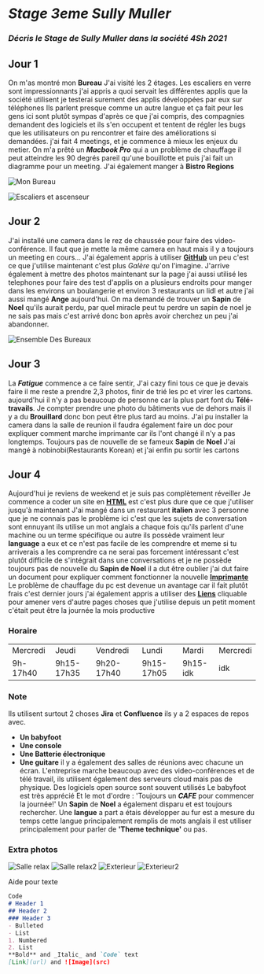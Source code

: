 # _**Stage 3eme Sully Muller**_

### _Décris le Stage de Sully Muller dans la société 4Sh 2021_

## **Jour 1**
On m'as montré mon **Bureau**
J'ai visité les 2 étages.
Les escaliers en verre sont impressionnants
j'ai appris a quoi servait les différentes applis que la société utilisent
je testerai surement des applis développées par eux sur téléphones
Ils parlent presque comme un autre langue et ça fait peur
les gens ici sont plutôt sympas
d'après ce que j'ai compris, des compagnies demandent des logiciels
et ils s'en occupent et tentent de régler les bugs que
les utilisateurs on pu rencontrer
et faire des améliorations si demandées.
j'ai fait 4 meetings, et je commence à mieux les enjeux du metier.
On m'a prêté un _**Macbook Pro**_ qui a un problème de chauffage il peut atteindre les 90 degrés pareil qu'une bouillotte et puis j'ai fait un diagramme pour un meeting.
J'ai également manger à **Bistro Regions**

![Mon Bureau](https://github.com/SullyFlex/Stage3eme/blob/gh-pages/Images/IMG_0303.jpg?raw=true)

![Escaliers et ascenseur](https://github.com/SullyFlex/Stage3eme/blob/gh-pages/Images/Escaliers.jpg?raw=true)

## **Jour 2**
J'ai installé une camera dans le rez de chaussée
pour faire des video-conférence.
Il faut que je mette la même camera en haut mais
il y a toujours un meeting en cours...
J'ai également appris à utiliser [**GitHub**](https://github.com/SullyFlex/Stage3eme/tree/gh-pages) un peu
c'est ce que j'utilise maintenant
c'est plus _Galère_ qu'on l'imagine.
J'arrive également à mettre des photos maintenant sur la page
j'ai aussi utilisé les telephones
pour faire des test d'applis
on a plusieurs endroits pour manger dans les environs
un boulangerie et environ 3 restaurants un lidl et autre
j'ai aussi mangé **Ange** aujourd'hui.
On ma demandé de trouver un **Sapin** de **Noel**
qu'ils aurait perdu, par quel miracle peut tu
perdre un sapin de noel je ne sais pas mais c'est
arrivé donc bon
après avoir cherchez un peu j'ai abandonner.

![Ensemble Des Bureaux](https://raw.githubusercontent.com/SullyFlex/Stage3eme/gh-pages/Images/IMG_0304.jpg)

## **Jour 3**
La _**Fatigue**_ commence a ce faire sentir,
J'ai cazy fini tous ce que je devais faire
il me reste a prendre 2,3 photos,
finir de trié les pc et virer les cartons.
aujourd'hui il n'y a pas beaucoup de personne
car la plus part font du **Télé-travails**.
Je compter prendre
une photo du bâtiments vue de dehors mais
il y a du **Brouillard** donc bon peut être plus tard
au moins.
J'ai pu installer la camera dans la salle de reunion
il faudra également faire un doc pour expliquer
comment marche imprimante
car ils l'ont changé il n'y a pas longtemps.
Toujours pas de nouvelle de se fameux **Sapin** de **Noel**
J'ai mangé à nobinobi(Restaurants Korean)
et j'ai enfin pu sortir les cartons

## **Jour 4**
Aujourd'hui je reviens de weekend et je suis pas complètement réveiller
Je commence a coder un site en <a href="https://sullyflex.github.io/Stage3eme/html/index"><u><strong>HTML</strong></u></a> est c'est plus dure que ce que j'utiliser jusqu'à maintenant
J'ai mangé dans un restaurant **italien** avec 3 personne que je ne connais pas
le problème ici c'est que les sujets de conversation sont ennuyant
ils utilise un mot anglais a chaque fois  qu'ils parlent d'une machine ou un terme spécifique ou autre ils possède vraiment leur **language** a eux
et ce n'est pas facile de les comprendre et meme si tu arriverais a les comprendre ca ne serai pas forcement intéressant c'est plutôt difficile de s'intégrait dans une conversations
et je ne possède toujours pas de nouvelle du **Sapin de Noel**
il a dut être oublier
j'ai dut faire un document pour expliquer comment fonctionner la nouvelle <a href="https://sullyflex.github.io/Stage3eme/html/page3"><u><strong>Imprimante</strong></u></a>
Le problème de chauffage du pc est devenue un avantage car il fait plutôt frais c'est dernier jours
j'ai également appris a utiliser des <a href='https://sullyflex.github.io/Stage3eme/html/page4'><u><strong>Liens</strong></u></a> cliquable pour amener vers d'autre pages
choses que j'utilise depuis un petit moment
c'était peut être la journée la mois productive


### **Horaire**

<table>
  <tr>
     <td>Mercredi</td>
     <td>Jeudi</td>
     <td>Vendredi </td>
     <td>Lundi</td>
     <td>Mardi </td>
     <td>Mercredi</td>
  </tr>
  <tr>
     <td>9h-17h40</td>
       <td>9h15-17h35</td>
       <td>9h20-17h40</td>
       <td>9h15-17h05</td>
       <td>9h15-idk</td>
       <td>idk</td>
   </tr>
</table>






### Note
Ils utilisent surtout 2 choses **Jira** et **Confluence**
ils y a 2 espaces de repos avec.
- **Un babyfoot**
- **Une console**
- **Une Batterie électronique**
- **Une guitare**
il y a également des salles de réunions
avec chacune un écran.
L'entreprise marche beaucoup avec des video-conférences
et de télé travail,
ils utilisent également des serveurs cloud mais pas de physique.
Des logiciels open source sont souvent utilisés
Le babyfoot est très apprécié
Et le mot d'ordre :
'Toujours un _**CAFE**_ pour commencer la journée!'
Un **Sapin** de **Noel**
a également disparu et est toujours rechercher.
Une **langue** a part a étais développer au fur est a mesure du temps
cette langue principalement remplis de mots anglais il est utiliser principalement pour parler de **'Theme technique'** ou pas.


### Extra photos

![Salle relax](https://github.com/SullyFlex/Stage3eme/blob/gh-pages/Images/IMG_0313.jpg?raw=true)
![Salle relax2](https://github.com/SullyFlex/Stage3eme/blob/gh-pages/Images/IMG_0319.jpg?raw=true)
![Exterieur](https://github.com/SullyFlex/Stage3eme/blob/gh-pages/Images/IMG_0320.jpg?raw=true)
![Exterieur2](https://github.com/SullyFlex/Stage3eme/blob/gh-pages/Images/IMG_0323.jpg?raw=true)


Aide pour texte
```markdown
Code
# Header 1
## Header 2
### Header 3
- Bulleted
- List
1. Numbered
2. List
**Bold** and _Italic_ and `Code` text
[Link](url) and ![Image](src)
```
